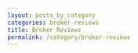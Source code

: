 ```yaml
---
layout: posts_by_category
categories: broker-reviews
title: Broker Reviews
permalink: /category/broker-reviews
---
```

